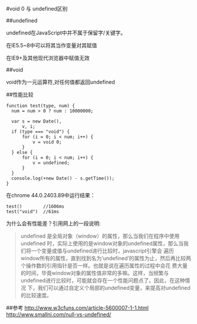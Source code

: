 #void 0 与 undefined区别

##undefined

undefined在JavaScript中并不属于保留字/关键字。

在IE5.5~8中可以将其当作变量对其赋值

在IE9+及其他现代浏览器中赋值无效

##void

void作为一元运算符,对任何值都返回undefined

##性能比较

    function test(type, num) {
      num = num > 0 ? num : 10000000;
  
      var s = new Date(),
          v, i;
      if (type === "void") {
          for (i = 0; i < num; i++) {
              v = void 0;
          }
      } else {
          for (i = 0; i < num; i++) {
              v = undefined;
          }
      }
      console.log(+new Date() - s.getTime());
    }

在chrome 44.0.2403.89中运行结果：

    test()        //1606ms
    test("void")  //61ms
    
为什么会有性能差？引用网上的一段说明:
>undefined 是全局对象（window）的属性，那么当我们在程序中使用 undefined 时，实际上使用的是window对象的undefined属性，那么当我们将一个变量或值与undefined进行比较时，javascript引擎会 遍历window所有的属性，直到找到名为’undefined’的属性为止，然后再比较两个操作数的引用指针是否一样。也就是说在遍历属性的过程中会花 费大量的时间，毕竟window对象的属性值非常的多嘛。这样，当频繁与undefined进行比较时，可能就会存在一个性能问题点了。因此，在这种情况 下，我们可以通过自定义个局部的undefined变量，来提高对undefined的比较速度。

##参考
http://www.w3cfuns.com/article-5600007-1-1.html
http://www.smallni.com/null-vs-undefined/
